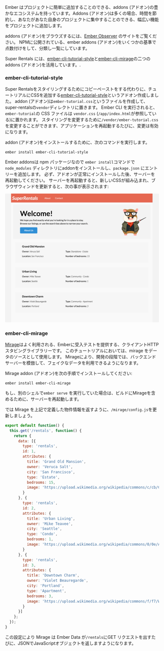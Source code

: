 Ember はプロジェクトに簡単に追加することのできる、addons (アドオン)の豊かなエコシステムを持っています。Addons (アドオン)は多くの場合、時間を節約し、あなたがあなた自身のプロジェクトに集中することのできる、幅広い機能をプロジェクトに追加します。

addons (アドオン)をブラウズするには、[Ember Observer](https://emberobserver.com/) のサイトをご覧ください。 NPMに公開されている、ember addons (アドオン)をいくつかの基準で点数付けをして、分類し一覧にしています。

Super Rentals には、[ember-cli-tutorial-style](https://github.com/toddjordan/ember-cli-tutorial-style)と[ember-cli-mirage](http://www.ember-cli-mirage.com/)の二つのaddons (アドオン)を活用しています。.

### ember-cli-tutorial-style

Super Rentalsをスタイリングするためにコピーペーストをする代わりに、チュートリアルにCSSを追加する[ember-cli-tutorial-style](https://github.com/ember-learn/ember-cli-tutorial-style)というアドオン作成しました。 addon (アドオン)は`ember-tutorial.css`というファイルを作成して、super-rentalsの`vendor`ディレクトリに置きます。 Ember CLI を実行されると、`ember-tutorial`の CSS ファイルは `vendor.css` (`/app/index.html`が参照している)に置かれます。 スタイリングを変更するために`/vendor/ember-tutorial.css`を変更することができます、アプリケーションを再起動するたびに、変更は有効になります。

addon (アドオン)をインストールするために、次のコマンドを実行します。

```shell
ember install ember-cli-tutorial-style
```

Ember addonsは npm パッケージなので `ember install`コマンドで`node_modules` ディレクトリにaddonをインストールし、`package.json` にエントリーを追加します。 必ず、アドオンが正常にインストールした後、サーバーを再起動してください。 サーバーを再起動すると、新しいCSSが組み込まれ、ブラウザウィンドを更新すると、次の事が表示されます:

![super rentals styled homepage](../../images/installing-addons/styled-super-rentals-basic.png)

### ember-cli-mirage

[Mirage](http://www.ember-cli-mirage.com/)はよく利用される、Emberに受入テストを提供する、クライアントHTTPスタビングライブラリーです。 このチュートリアルにおいては、mirage をデータのソースとして使用します。 Mirageにより、開発の段階では、バックエンドサーバーを模倣して、フェイクなデータを利用できるようになります。

Mirage addon (アドオン)を次の手順でインストールしてください:

```shell
ember install ember-cli-mirage
```

もし、別のシェルで`ember serve` を実行していた場合は、ビルドにMirageを含めるために、サーバーを再起動します。

では Mirage を上記で定義した物件情報を返すように、`/mirage/config.js`を更新しましょう。

```mirage/config.js
export default function() {
  this.get('/rentals', function() {
    return {
      data: [{
        type: 'rentals',
        id: 1,
        attributes: {
          title: 'Grand Old Mansion',
          owner: 'Veruca Salt',
          city: 'San Francisco',
          type: 'Estate',
          bedrooms: 15,
          image: 'https://upload.wikimedia.org/wikipedia/commons/c/cb/Crane_estate_(5).jpg'
        }
      }, {
        type: 'rentals',
        id: 2,
        attributes: {
          title: 'Urban Living',
          owner: 'Mike Teavee',
          city: 'Seattle',
          type: 'Condo',
          bedrooms: 1,
          image: 'https://upload.wikimedia.org/wikipedia/commons/0/0e/Alfonso_13_Highrise_Tegucigalpa.jpg'
        }
      }, {
        type: 'rentals',
        id: 3,
        attributes: {
          title: 'Downtown Charm',
          owner: 'Violet Beauregarde',
          city: 'Portland',
          type: 'Apartment',
          bedrooms: 3,
          image: 'https://upload.wikimedia.org/wikipedia/commons/f/f7/Wheeldon_Apartment_Building_-_Portland_Oregon.jpg'
        }
      }]
    };
  });
}
```

この設定により Mirage は Ember Data が`/rentals`にGET リクエストを出すたびに、JSONでJavaScriptオブジェクトを返しますようになります。
